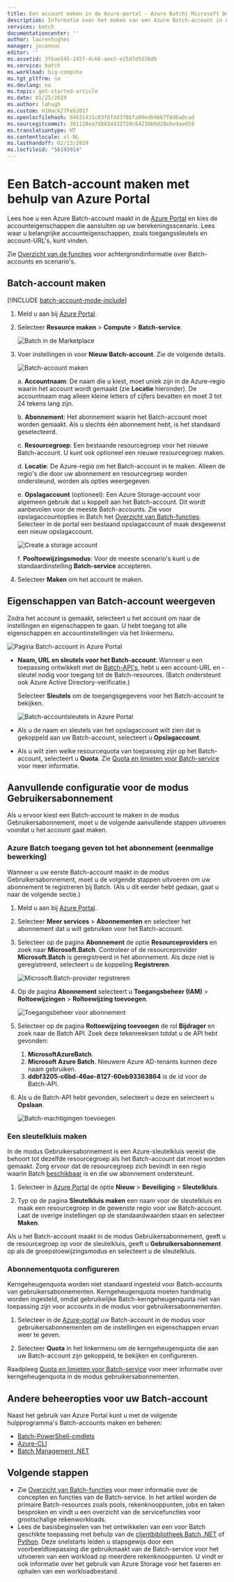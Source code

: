 ```yaml
---
title: Een account maken in de Azure-portal - Azure Batch| Microsoft Docs
description: Informatie over het maken van een Azure Batch-account in Azure Portal voor het uitvoeren van grootschalige parallelle workloads in de cloud
services: batch
documentationcenter: ''
author: laurenhughes
manager: jeconnoc
editor: ''
ms.assetid: 3fbae545-245f-4c66-aee2-e25d7d5d36db
ms.service: batch
ms.workload: big-compute
ms.tgt_pltfrm: na
ms.devlang: na
ms.topic: get-started-article
ms.date: 01/25/2019
ms.author: lahugh
ms.custom: H1Hack27Feb2017
ms.openlocfilehash: 04631431c03f6fdd378bfa99edb9b67f8d6a0cad
ms.sourcegitcommit: 301128ea7d883d432720c64238b0d28ebe9aed59
ms.translationtype: HT
ms.contentlocale: nl-NL
ms.lasthandoff: 02/13/2019
ms.locfileid: "56193914"
---
```

# <a name="create-a-batch-account-with-the-azure-portal"></a>Een Batch-account maken met behulp van Azure Portal

Lees hoe u een Azure Batch-account maakt in de [Azure Portal][azure_portal] en kies de accounteigenschappen die aansluiten op uw berekeningsscenario. Lees waar u belangrijke accounteigenschappen, zoals toegangssleutels en account-URL's, kunt vinden.

Zie [Overzicht van de functies](batch-api-basics.md) voor achtergrondinformatie over Batch-accounts en scenario's.

## <a name="create-a-batch-account"></a>Batch-account maken

[!INCLUDE [batch-account-mode-include](../../includes/batch-account-mode-include.md)]

1. Meld u aan bij [Azure Portal][azure_portal].

1. Selecteer **Resource maken** > **Compute** > **Batch-service**.

    ![Batch in de Marketplace][marketplace_portal]

1. Voer instellingen in voor **Nieuw Batch-account**. Zie de volgende details.

    ![Batch-account maken][account_portal]

    a. **Accountnaam**: De naam die u kiest, moet uniek zijn in de Azure-regio waarin het account wordt gemaakt (zie **Locatie** hieronder). De accountnaam mag alleen kleine letters of cijfers bevatten en moet 3 tot 24 tekens lang zijn.

    b. **Abonnement**: Het abonnement waarin het Batch-account moet worden gemaakt. Als u slechts één abonnement hebt, is het standaard geselecteerd.

    c. **Resourcegroep**: Een bestaande resourcegroep voor het nieuwe Batch-account. U kunt ook optioneel een nieuwe resourcegroep maken.

    d. **Locatie**: De Azure-regio om het Batch-account in te maken. Alleen de regio's die door uw abonnement en resourcegroep worden ondersteund, worden als opties weergegeven.

    e. **Opslagaccount** (optioneel): Een Azure Storage-account voor algemeen gebruik dat u koppelt aan het Batch-account. Dit wordt aanbevolen voor de meeste Batch-accounts. Zie voor opslagaccountopties in Batch het [Overzicht van Batch-functies](batch-api-basics.md#azure-storage-account). Selecteer in de portal een bestaand opslagaccount of maak desgewenst een nieuw opslagaccount.

      ![Create a storage account][storage_account]

    f. **Pooltoewijzingsmodus**: Voor de meeste scenario's kunt u de standaardinstelling **Batch-service** accepteren.

1. Selecteer **Maken** om het account te maken.

## <a name="view-batch-account-properties"></a>Eigenschappen van Batch-account weergeven

Zodra het account is gemaakt, selecteert u het account om naar de instellingen en eigenschappen te gaan. U hebt toegang tot alle eigenschappen en accountinstellingen via het linkermenu.

![Pagina Batch-account in Azure Portal][account_blade]

* **Naam, URL en sleutels voor het Batch-account**: Wanneer u een toepassing ontwikkelt met de [Batch-API's](batch-apis-tools.md#azure-accounts-for-batch-development), hebt u een account-URL en -sleutel nodig voor toegang tot de Batch-resources. (Batch ondersteunt ook Azure Active Directory-verificatie.)

    Selecteer **Sleutels** om de toegangsgegevens voor het Batch-account te bekijken.

    ![Batch-accountsleutels in Azure Portal][account_keys]

* Als u de naam en sleutels van het opslagaccount wilt zien dat is gekoppeld aan uw Batch-account, selecteert u **Opslagaccount**.

* Als u wilt zien welke resourcequota van toepassing zijn op het Batch-account, selecteert u **Quota**. Zie [Quota en limieten voor Batch-service](batch-quota-limit.md) voor meer informatie.

## <a name="additional-configuration-for-user-subscription-mode"></a>Aanvullende configuratie voor de modus Gebruikersabonnement

Als u ervoor kiest een Batch-account te maken in de modus Gebruikersabonnement, moet u de volgende aanvullende stappen uitvoeren voordat u het account gaat maken.

### <a name="allow-azure-batch-to-access-the-subscription-one-time-operation"></a>Azure Batch toegang geven tot het abonnement (eenmalige bewerking)

Wanneer u uw eerste Batch-account maakt in de modus Gebruikersabonnement, moet u de volgende stappen uitvoeren om uw abonnement te registreren bij Batch. (Als u dit eerder hebt gedaan, gaat u naar de volgende sectie.)

1. Meld u aan bij [Azure Portal][azure_portal].

1. Selecteer **Meer services** > **Abonnementen** en selecteer het abonnement dat u wilt gebruiken voor het Batch-account.

1. Selecteer op de pagina **Abonnement** de optie **Resourceproviders** en zoek naar **Microsoft.Batch**. Controleer of de resourceprovider **Microsoft.Batch** is geregistreerd in het abonnement. Als deze niet is geregistreerd, selecteert u de koppeling **Registreren**.

    ![Microsoft.Batch-provider registreren][register_provider]

1. Op de pagina **Abonnement** selecteert u **Toegangsbeheer (IAM)** > **Roltoewijzingen** > **Roltoewijzing toevoegen**.

    ![Toegangsbeheer voor abonnement][subscription_access]

1. Selecteer op de pagina **Roltoewijzing toevoegen** de rol **Bijdrager** en zoek naar de Batch API. Zoek deze tekenreeksen totdat u de API hebt gevonden:
    1. **MicrosoftAzureBatch**.
    1. **Microsoft Azure Batch**. Nieuwere Azure AD-tenants kunnen deze naam gebruiken.
    1. **ddbf3205-c6bd-46ae-8127-60eb93363864** is de id voor de Batch-API.

1. Als u de Batch-API hebt gevonden, selecteert u deze en selecteert u **Opslaan**.

    ![Batch-machtigingen toevoegen][add_permission]

### <a name="create-a-key-vault"></a>Een sleutelkluis maken

In de modus Gebruikersabonnement is een Azure-sleutelkluis vereist die behoort tot dezelfde resourcegroep als het Batch-account dat moet worden gemaakt. Zorg ervoor dat de resourcegroep zich bevindt in een regio waarin Batch [beschikbaar](https://azure.microsoft.com/regions/services/) is en die uw abonnement ondersteunt.

1. Selecteer in [Azure Portal][azure_portal] de optie **Nieuw** > **Beveiliging** > **Sleutelkluis**.

1. Typ op de pagina **Sleutelkluis maken** een naam voor de sleutelkluis en maak een resourcegroep in de gewenste regio voor uw Batch-account. Laat de overige instellingen op de standaardwaarden staan en selecteer **Maken**.

Als u het Batch-account maakt in de modus Gebruikersabonnement, geeft u de resourcegroep op voor de sleutelkluis, geeft u **Gebruikersabonnement** op als de groepstoewijzingsmodus en selecteert u de sleutelkluis.

### <a name="configure-subscription-quotas"></a>Abonnementquota configureren

Kerngeheugenquota worden niet standaard ingesteld voor Batch-accounts van gebruikersabonnementen. Kerngeheugenquota moeten handmatig worden ingesteld, omdat gebruikelijke Batch-kerngeheugenquota niet van toepassing zijn voor accounts in de modus voor gebruikersabonnementen.

1. Selecteer in de [Azure-portal][azure_portal] uw Batch-account in de modus voor gebruikersabonnementen om de instellingen en eigenschappen ervan weer te geven.

1. Selecteer **Quota** in het linkermenu om de kerngeheugenquota die aan uw Batch-account zijn gekoppeld, te bekijken en configureren.

Raadpleeg [Quota en limieten voor Batch-service](batch-quota-limit.md) voor meer informatie over kerngeheugenquota in de modus gebruikersabonnementen.

## <a name="other-batch-account-management-options"></a>Andere beheeropties voor uw Batch-account

Naast het gebruik van Azure Portal kunt u met de volgende hulpprogramma's Batch-accounts maken en beheren:

* [Batch-PowerShell-cmdlets](batch-powershell-cmdlets-get-started.md)
* [Azure-CLI](batch-cli-get-started.md)
* [Batch Management .NET](batch-management-dotnet.md)

## <a name="next-steps"></a>Volgende stappen

* Zie [Overzicht van Batch-functies](batch-api-basics.md) voor meer informatie over de concepten en functies van de Batch-service. In het artikel worden de primaire Batch-resources zoals pools, rekenknooppunten, jobs en taken besproken en vindt u een overzicht van de servicefuncties voor grootschalige rekenworkloads.
* Lees de basisbeginselen van het ontwikkelen van een voor Batch geschikte toepassing met behulp van de [clientbibliotheek Batch .NET](quick-run-dotnet.md) of [Python](quick-run-python.md). Deze snelstarts leiden u stapsgewijs door een voorbeeldtoepassing die gebruikmaakt van de Batch-service voor het uitvoeren van een workload op meerdere rekenknooppunten. U vindt er ook informatie over het gebruik van Azure Storage voor het faseren en ophalen van een workloadbestand.

[azure_portal]: https://portal.azure.com
[batch_pricing]: https://azure.microsoft.com/pricing/details/batch/

[marketplace_portal]: ./media/batch-account-create-portal/marketplace-batch.png
[account_blade]: ./media/batch-account-create-portal/batch_blade.png
[account_portal]: ./media/batch-account-create-portal/batch-account-portal.png
[account_keys]: ./media/batch-account-create-portal/batch-account-keys.png
[account_url]: ./media/batch-account-create-portal/account_url.png
[storage_account]: ./media/batch-account-create-portal/storage_account.png
[subscription_access]: ./media/batch-account-create-portal/subscription_iam.png
[add_permission]: ./media/batch-account-create-portal/add_permission.png
[register_provider]: ./media/batch-account-create-portal/register_provider.png